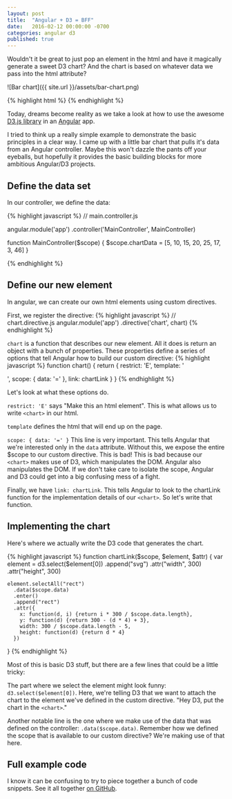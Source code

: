 ```yaml
---
layout: post
title:  "Angular + D3 = BFF"
date:   2016-02-12 00:00:00 -0700
categories: angular d3
published: true
---
```

Wouldn't it be great to just pop an element in the html and have it magically generate a sweet D3 chart? And the chart is based on whatever data we pass into the html attribute?

![Bar chart]({{ site.url }}/assets/bar-chart.png)

{% highlight html %}
<chart data="chartData"></chart>
{% endhighlight %}

Today, dreams become reality as we take a look at how to use the awesome [D3.js library](https://d3js.org/) in an [Angular](https://angularjs.org/) app.

I tried to think up a really simple example to demonstrate the basic principles in a clear way. I came up with a little bar chart that pulls it's data from an Angular controller. Maybe this won't dazzle the pants off your eyeballs, but hopefully it provides the basic building blocks for more ambitious Angular/D3 projects.

## Define the data set
In our controller, we define the data:

{% highlight javascript %}
// main.controller.js

angular.module('app')
.controller('MainController', MainController)

function MainController($scope) {
    $scope.chartData = [5, 10, 15, 20, 25, 17, 3, 46]
}

{% endhighlight %}

## Define our new <chart> element
In angular, we can create our own html elements using custom directives.

First, we register the directive:
{% highlight javascript %}
// chart.directive.js
angular.module('app')
.directive('chart', chart)
{% endhighlight %}

`chart` is a function that describes our new element. All it does is return an object with a bunch of properties. These properties define a series of options that tell Angular how to build our custom directive:
{% highlight javascript %}
function chart() {
  return {
    restrict: 'E',
    template: '<div class="chart"></div>',
    scope: { data: '=' },
    link: chartLink
  }
}
{% endhighlight %}

Let's look at what these options do.

`restrict: 'E'` says "Make this an html element". This is what allows us to write `<chart>` in our html.

`template` defines the html that will end up on the page.

`scope: { data: '=' }` This line is very important. This tells Angular that we're interested only in the `data` attribute. Without this, we expose the entire $scope to our custom directive. This is bad! This is bad because our `<chart>` makes use of D3, which manipulates the DOM. Angular also manipulates the DOM. If we don't take care to isolate the scope, Angular and D3 could get into a big confusing mess of a fight.

Finally, we have `link: chartLink`. This tells Angular to look to the chartLink function for the implementation details of our `<chart>`. So let's write that function.

## Implementing the chart
Here's where we actually write the D3 code that generates the chart.

{% highlight javascript %}
function chartLink($scope, $element, $attr) {
  var element =
    d3.select($element[0])
      .append("svg")
      .attr("width", 300)
      .attr("height", 300)

    element.selectAll("rect")
      .data($scope.data)
      .enter()
      .append("rect")
      .attr({
        x: function(d, i) {return i * 300 / $scope.data.length},
        y: function(d) {return 300 - (d * 4) + 3},
        width: 300 / $scope.data.length - 5,
        height: function(d) {return d * 4}
      })
}
{% endhighlight %}

Most of this is basic D3 stuff, but there are a few lines that could be a little tricky:

The part where we select the element might look funny: `d3.select($element[0])`. Here, we're telling D3 that we want to attach the chart to the element we've defined in the custom directive. "Hey D3, put the chart in the `<chart>`."

Another notable line is the one where we make use of the data that was defined on the controller: `.data($scope.data)`. Remember how we defined the scope that is available to our custom directive? We're making use of that here.

## Full example code

I know it can be confusing to try to piece together a bunch of code snippets. See it all together [on GitHub](https://github.com/BillyZac/Angular-D3-BFF).
